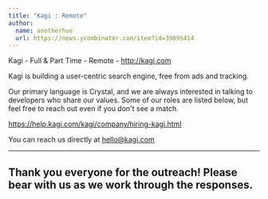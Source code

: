 ```yaml
---
title: "Kagi : Remote"
author:
  name: anotherhue
  url: https://news.ycombinator.com/item?id=39895414
---
```

Kagi - Full &amp; Part Time - Remote - <a href="http:&#x2F;&#x2F;kagi.com" rel="nofollow">http:&#x2F;&#x2F;kagi.com</a>

Kagi is building a user-centric search engine, free from ads and tracking.

Our primary language is Crystal, and we are always interested in talking to developers who share our values. Some of our roles are listed below, but feel free to reach out even if you don&#x27;t see a match.

<a href="https:&#x2F;&#x2F;help.kagi.com&#x2F;kagi&#x2F;company&#x2F;hiring-kagi.html" rel="nofollow">https:&#x2F;&#x2F;help.kagi.com&#x2F;kagi&#x2F;company&#x2F;hiring-kagi.html</a>

You can reach us directly at hello@kagi.com

---
Thank you everyone for the outreach! Please bear with us as we work through the responses.
---
